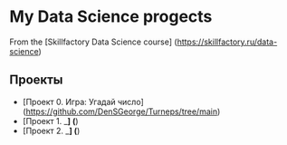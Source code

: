 # My Data Science progects

From the [Skillfactory Data Science course] (https://skillfactory.ru/data-science)

## Проекты

* [Проект 0. Игра: Угадай число] (https://github.com/DenSGeorge/Turneps/tree/main)
* [Проект 1. ___] (__)
* [Проект 2. ___] (__)
